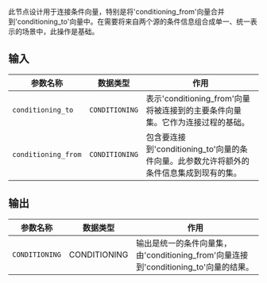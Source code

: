 此节点设计用于连接条件向量，特别是将'conditioning_from'向量合并到'conditioning_to'向量中。在需要将来自两个源的条件信息组合成单一、统一表示的场景中，此操作是基础。

## 输入

| 参数名称 | 数据类型 | 作用 |
| --- | --- | --- |
| `conditioning_to` | `CONDITIONING` | 表示'conditioning_from'向量将被连接到的主要条件向量集。它作为连接过程的基础。 |
| `conditioning_from` | `CONDITIONING` | 包含要连接到'conditioning_to'向量的条件向量。此参数允许将额外的条件信息集成到现有的集。 |

## 输出

| 参数名称 | 数据类型 | 作用 |
| --- | --- | --- |
| `CONDITIONING` | CONDITIONING | 输出是统一的条件向量集，由'conditioning_from'向量连接到'conditioning_to'向量的结果。 |
